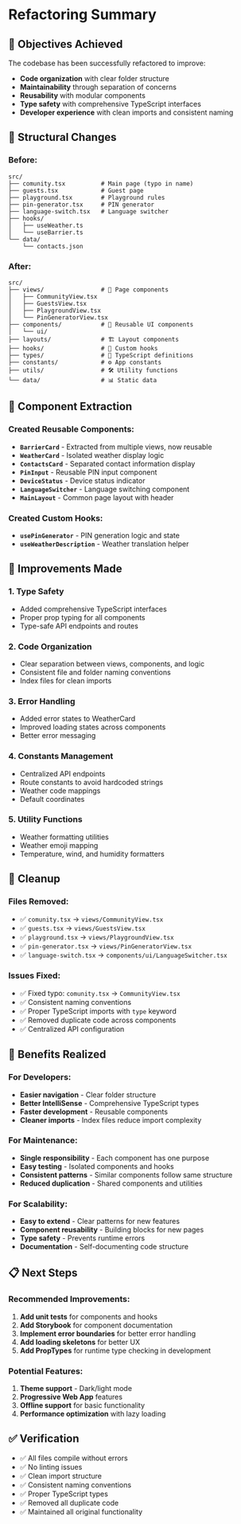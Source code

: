 # Refactoring Summary

## 🎯 Objectives Achieved

The codebase has been successfully refactored to improve:
- **Code organization** with clear folder structure
- **Maintainability** through separation of concerns
- **Reusability** with modular components
- **Type safety** with comprehensive TypeScript interfaces
- **Developer experience** with clean imports and consistent naming

## 📁 Structural Changes

### Before:
```
src/
├── comunity.tsx          # Main page (typo in name)
├── guests.tsx            # Guest page
├── playground.tsx        # Playground rules
├── pin-generator.tsx     # PIN generator
├── language-switch.tsx   # Language switcher
├── hooks/
│   ├── useWeather.ts
│   └── useBarrier.ts
└── data/
    └── contacts.json
```

### After:
```
src/
├── views/                # 📄 Page components
│   ├── CommunityView.tsx
│   ├── GuestsView.tsx
│   ├── PlaygroundView.tsx
│   └── PinGeneratorView.tsx
├── components/           # 🧩 Reusable UI components
│   └── ui/
├── layouts/              # 🏗️ Layout components
├── hooks/                # 🎣 Custom hooks
├── types/                # 📝 TypeScript definitions
├── constants/            # ⚙️ App constants
├── utils/                # 🛠️ Utility functions
└── data/                 # 📊 Static data
```

## 🔄 Component Extraction

### Created Reusable Components:
- **`BarrierCard`** - Extracted from multiple views, now reusable
- **`WeatherCard`** - Isolated weather display logic
- **`ContactsCard`** - Separated contact information display
- **`PinInput`** - Reusable PIN input component
- **`DeviceStatus`** - Device status indicator
- **`LanguageSwitcher`** - Language switching component
- **`MainLayout`** - Common page layout with header

### Created Custom Hooks:
- **`usePinGenerator`** - PIN generation logic and state
- **`useWeatherDescription`** - Weather translation helper

## 🎨 Improvements Made

### 1. **Type Safety**
- Added comprehensive TypeScript interfaces
- Proper prop typing for all components
- Type-safe API endpoints and routes

### 2. **Code Organization**
- Clear separation between views, components, and logic
- Consistent file and folder naming conventions
- Index files for clean imports

### 3. **Error Handling**
- Added error states to WeatherCard
- Improved loading states across components
- Better error messaging

### 4. **Constants Management**
- Centralized API endpoints
- Route constants to avoid hardcoded strings
- Weather code mappings
- Default coordinates

### 5. **Utility Functions**
- Weather formatting utilities
- Weather emoji mapping
- Temperature, wind, and humidity formatters

## 🧹 Cleanup

### Files Removed:
- ✅ `comunity.tsx` → `views/CommunityView.tsx`
- ✅ `guests.tsx` → `views/GuestsView.tsx`
- ✅ `playground.tsx` → `views/PlaygroundView.tsx`
- ✅ `pin-generator.tsx` → `views/PinGeneratorView.tsx`
- ✅ `language-switch.tsx` → `components/ui/LanguageSwitcher.tsx`

### Issues Fixed:
- ✅ Fixed typo: `comunity.tsx` → `CommunityView.tsx`
- ✅ Consistent naming conventions
- ✅ Proper TypeScript imports with `type` keyword
- ✅ Removed duplicate code across components
- ✅ Centralized API configuration

## 🚀 Benefits Realized

### For Developers:
- **Easier navigation** - Clear folder structure
- **Better IntelliSense** - Comprehensive TypeScript types
- **Faster development** - Reusable components
- **Cleaner imports** - Index files reduce import complexity

### For Maintenance:
- **Single responsibility** - Each component has one purpose
- **Easy testing** - Isolated components and hooks
- **Consistent patterns** - Similar components follow same structure
- **Reduced duplication** - Shared components and utilities

### For Scalability:
- **Easy to extend** - Clear patterns for new features
- **Component reusability** - Building blocks for new pages
- **Type safety** - Prevents runtime errors
- **Documentation** - Self-documenting code structure

## 📋 Next Steps

### Recommended Improvements:
1. **Add unit tests** for components and hooks
2. **Add Storybook** for component documentation
3. **Implement error boundaries** for better error handling
4. **Add loading skeletons** for better UX
5. **Add PropTypes** for runtime type checking in development

### Potential Features:
1. **Theme support** - Dark/light mode
2. **Progressive Web App** features
3. **Offline support** for basic functionality
4. **Performance optimization** with lazy loading

## ✅ Verification

- ✅ All files compile without errors
- ✅ No linting issues
- ✅ Clean import structure
- ✅ Consistent naming conventions
- ✅ Proper TypeScript types
- ✅ Removed all duplicate code
- ✅ Maintained all original functionality
